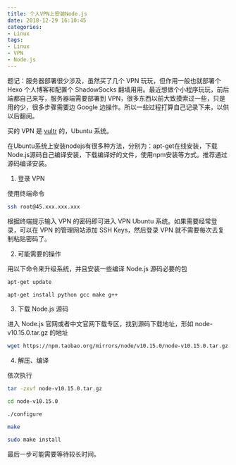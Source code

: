 ```yaml
---
title: 个人VPN上安装Node.js
date: 2018-12-29 16:10:45
categories: 
- Linux
tags:
- Linux
- VPN
- Node.js
---
```

题记：服务器部署很少涉及，虽然买了几个 VPN 玩玩，但作用一般也就部署个 Hexo 个人博客和配置个 ShadowSocks 翻墙用用。最近想做个小程序玩玩，前后端都自己来写，服务器端需要部署到 VPN，很多东西以前大致摸索过一些，只是用的少，很多步骤需要边 Google 边操作。所以一些过程打算自己记录下来，以供以后翻阅。

买的 VPN 是 [vultr](https://www.vultr.com) 的，Ubuntu 系统。

在Ubuntu系统上安装nodejs有很多种方法，分别为：apt-get在线安装，下载Node.js源码自己编译安装，下载编译好的文件，使用npm安装等方式。推荐通过源码编译安装。

1. 登录 VPN

使用终端命令

```bash
ssh root@45.xxx.xxx.xxx
```

根据终端提示输入 VPN 的密码即可进入 VPN Ubuntu 系统。如果需要经常登录，可以在 VPN 的管理网站添加 SSH Keys，然后登录 VPN 就不需要每次去复制粘贴密码了。

2. 可能需要的操作

用以下命令来升级系统，并且安装一些编译 Node.js 源码必要的包

```bash
apt-get update

apt-get install python gcc make g++
```

3. 下载 Node.js 源码

进入 Node.js 官网或者中文官网下载专区，找到源码下载地址，形如 node-v10.15.0.tar.gz 的地址

```bash
wget https://npm.taobao.org/mirrors/node/v10.15.0/node-v10.15.0.tar.gz
```

4. 解压、编译

依次执行

```bash
tar -zxvf node-v10.15.0.tar.gz

cd node-v10.15.0

./configure

make

sudo make install
```

最后一步可能需要等待较长时间。
